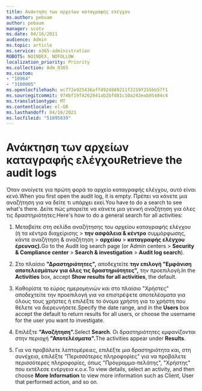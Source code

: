 ```yaml
---
title: Ανάκτηση των αρχείων καταγραφής ελέγχου
ms.author: pebuam
author: pebaum
manager: scotv
ms.date: 04/16/2021
audience: Admin
ms.topic: article
ms.service: o365-administration
ROBOTS: NOINDEX, NOFOLLOW
localization_priority: Priority
ms.collection: Adm_O365
ms.custom:
- "10964"
- "3100005"
ms.openlocfilehash: ec772e925436aff4924889211f2219f255bb57f1
ms.sourcegitcommit: 974bf19f4262841ab2bfd81c10a243eab05484c4
ms.translationtype: MT
ms.contentlocale: el-GR
ms.lasthandoff: 04/16/2021
ms.locfileid: "51895839"
---
```

# <a name="retrieve-the-audit-logs"></a><span data-ttu-id="e5357-102">Ανάκτηση των αρχείων καταγραφής ελέγχου</span><span class="sxs-lookup"><span data-stu-id="e5357-102">Retrieve the audit logs</span></span>

<span data-ttu-id="e5357-103">Όταν ανοίγετε για πρώτη φορά το αρχείο καταγραφής ελέγχου, αυτό είναι κενό.</span><span class="sxs-lookup"><span data-stu-id="e5357-103">When you first open the audit log, it is empty.</span></span> <span data-ttu-id="e5357-104">Πρέπει να κάνετε μια αναζήτηση για να δείτε τι υπάρχει εκεί.</span><span class="sxs-lookup"><span data-stu-id="e5357-104">You have to do a search to see what's there.</span></span> <span data-ttu-id="e5357-105">Δείτε πώς μπορείτε να κάνετε μια γενική αναζήτηση για όλες τις δραστηριότητες:</span><span class="sxs-lookup"><span data-stu-id="e5357-105">Here's how to do a general search for all activities:</span></span>

1. <span data-ttu-id="e5357-106">Μεταβείτε στη σελίδα αναζήτησης του αρχείου καταγραφής ελέγχου (ή τα κέντρα διαχείρισης > **την ασφάλεια & κέντρο** συμμόρφωσης, κάντε αναζήτηση & αναζήτηση  >  **αρχείου**  >  **καταγραφής ελέγχου έρευνας).**</span><span class="sxs-lookup"><span data-stu-id="e5357-106">Go to the Audit log search page (or Admin centers > **Security & Compliance center** > **Search & investigation** > **Audit log search**).</span></span>

1. <span data-ttu-id="e5357-107">Στο πλαίσιο **"Δραστηριότητες",** αποδεχτείτε **την επιλογή "Εμφάνιση αποτελεσμάτων για όλες τις δραστηριότητες",** την προεπιλογή.</span><span class="sxs-lookup"><span data-stu-id="e5357-107">In the **Activities** box, accept **Show results for all activities**, the default.</span></span>

1. <span data-ttu-id="e5357-108">Καθορίστε το εύρος  ημερομηνιών και στο πλαίσιο "Χρήστες" αποδεχτείτε την προεπιλογή για να επιστρέψετε αποτελέσματα για όλους τους χρήστες ή επιλέξτε το όνομα χρήστη για το χρήστη που θέλετε να διερευνήσετε.</span><span class="sxs-lookup"><span data-stu-id="e5357-108">Specify the date range, and in the **Users** box accept the default to return results for all users, or choose the username for the user you want to investigate.</span></span>

1. <span data-ttu-id="e5357-109">Επιλέξτε **"Αναζήτηση".**</span><span class="sxs-lookup"><span data-stu-id="e5357-109">Select **Search**.</span></span> <span data-ttu-id="e5357-110">Οι δραστηριότητες εμφανίζονται στην περιοχή **"Αποτελέσματα".**</span><span class="sxs-lookup"><span data-stu-id="e5357-110">The activities appear under **Results**.</span></span>

1. <span data-ttu-id="e5357-111">Για να προβάλετε λεπτομέρειες, επιλέξτε  μια δραστηριότητα και, στη συνέχεια, επιλέξτε "Περισσότερες πληροφορίες" για να προβάλετε περισσότερες πληροφορίες, όπως "Πρόγραμμα-πελάτης", "Χρήστης" που εκτέλεσε ενέργεια κ.ο.κ.</span><span class="sxs-lookup"><span data-stu-id="e5357-111">To view details, select an activity, and then choose **More Information** to view more information such as Client, User that performed action, and so on.</span></span>
